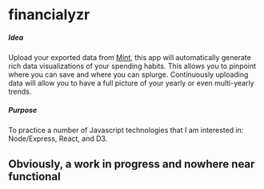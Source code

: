 # financialyzr

<h5> Idea </h5>
Upload your exported data from <a href="http://www.mint.com">Mint</a>, this app will automatically generate rich data visualizations of your spending habits. This allows you to pinpoint where you can save and where you can splurge. Continuously uploading data will allow you to have a full picture of your yearly or even multi-yearly trends.

<h5>Purpose</h5>
To practice a number of Javascript technologies that I am interested in: Node/Express, React, and D3.

## Obviously, a work in progress and nowhere near functional
